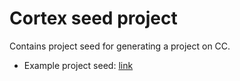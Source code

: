 # Cortex seed project

Contains project seed for generating a project on CC.

- Example project seed: [link](https://github.com/sapcc/helm-charts/blob/master/openstack/domain-seeds/templates/domain-ccadmin-seed.yaml)
